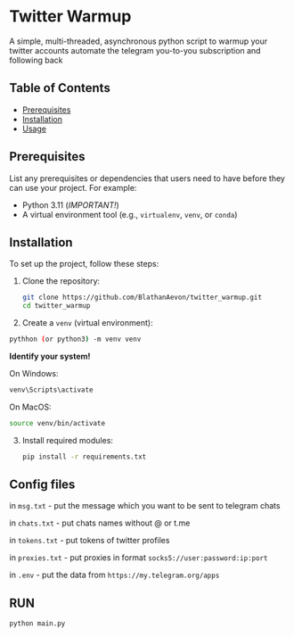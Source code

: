 # Twitter Warmup

A simple, multi-threaded, asynchronous python script to warmup your twitter accounts
automate the telegram you-to-you subscription and following back

## Table of Contents

- [Prerequisites](#prerequisites)
- [Installation](#installation)
- [Usage](#run)


## Prerequisites

List any prerequisites or dependencies that users need to have before they can use your project. For example:
- Python 3.11 (*IMPORTANT!*)
- A virtual environment tool (e.g., `virtualenv`, `venv`, or `conda`)

## Installation

To set up the project, follow these steps:

1. Clone the repository:
   ```bash
   git clone https://github.com/BlathanAevon/twitter_warmup.git
   cd twitter_warmup
   ```
2. Create a `venv` (virtual environment):
  ```bash
  pythhon (or python3) -m venv venv
  ```

  **Identify your system!**
  
  On Windows:
  ```cmd
  venv\Scripts\activate
  ```
  On MacOS:
  ```zsh
  source venv/bin/activate
  ```
3. Install required modules:
   ```bash
   pip install -r requirements.txt
   ```

## Config files
in `msg.txt` - put the message which you want to be sent to telegram chats

in `chats.txt` - put chats names without @ or t.me

in `tokens.txt` - put tokens of twitter profiles

in `proxies.txt` - put proxies in format `socks5://user:password:ip:port`

in `.env` - put the data from `https://my.telegram.org/apps`


## RUN
```python
python main.py
```

  

